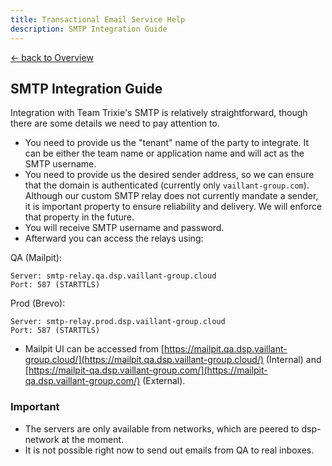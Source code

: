 ```yaml
---
title: Transactional Email Service Help
description: SMTP Integration Guide
---
```


[&larr; back to Overview](/email)

## SMTP Integration Guide
Integration with Team Trixie's SMTP is relatively straightforward, though there are some details we need to pay attention to.

* You need to provide us the "tenant" name of the party to integrate. It can be either the team name or application name and will act as the SMTP username.
* You need to provide us the desired sender address, so we can ensure that the domain is authenticated (currently only `vaillant-group.com`). Although our custom SMTP relay does not currently mandate a sender, it is important property to ensure reliability and delivery. We will enforce that property in the future.
* You will receive SMTP username and password.
* Afterward you can access the relays using:

QA (Mailpit):
```
Server: smtp-relay.qa.dsp.vaillant-group.cloud
Port: 587 (STARTTLS)
```
Prod (Brevo):
```
Server: smtp-relay.prod.dsp.vaillant-group.cloud
Port: 587 (STARTTLS)
```
* Mailpit UI can be accessed from [https://mailpit.qa.dsp.vaillant-group.cloud/](https://mailpit.qa.dsp.vaillant-group.cloud/) (Internal) and [https://mailpit-qa.dsp.vaillant-group.com/](https://mailpit-qa.dsp.vaillant-group.com/) (External).


### Important 
* The servers are only available from networks, which are peered to dsp-network at the moment.
* It is not possible right now to send out emails from QA to real inboxes.